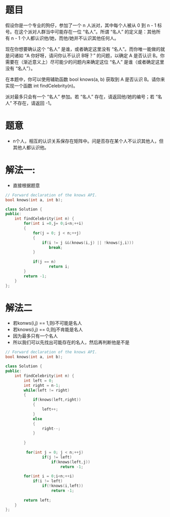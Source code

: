 # 题目
假设你是一个专业的狗仔，参加了一个 n 人派对，其中每个人被从 0 到 n - 1 标号。在这个派对人群当中可能存在一位 “名人”。所谓 “名人” 的定义是：其他所有 n - 1 个人都认识他/她，而他/她并不认识其他任何人。

现在你想要确认这个 “名人” 是谁，或者确定这里没有 “名人”。而你唯一能做的就是问诸如 “A 你好呀，请问你认不认识 B呀？” 的问题，以确定 A 是否认识 B。你需要在（渐近意义上）尽可能少的问题内来确定这位 “名人” 是谁（或者确定这里没有 “名人”）。

在本题中，你可以使用辅助函数 bool knows(a, b) 获取到 A 是否认识 B。请你来实现一个函数 int findCelebrity(n)。

派对最多只会有一个 “名人” 参加。若 “名人” 存在，请返回他/她的编号；若 “名人” 不存在，请返回 -1。

# 题意
* n个人，相互的认识关系保存在矩阵中。问是否存在某个人不认识其他人，但其他人都认识他。

# 解法一:
* 直接根据题意
```cpp
// Forward declaration of the knows API.
bool knows(int a, int b);

class Solution {
public:
    int findCelebrity(int n) {
        for(int i =0,j= 0;i<n;++i)
        {
            for(j = 0; j < n;++j)
            {
                if(i != j &&(knows(i,j) || !knows(j,i)))
                   break;
            }
            
            if(j == n)
                   return i;
        }
        return -1;
    }
};
```

# 解法二
* 若konws(i,j) == 1,则i不可能是名人
* 若knows(i,j) == 0,则j不肯能是名人
* 因为最多只有一个名人
* 所以我们可以先找出可能存在的名人，然后再判断他是不是

```cpp
// Forward declaration of the knows API.
bool knows(int a, int b);

class Solution {
public:
    int findCelebrity(int n) {
        int left = 0;
        int right = n-1;
        while(left != right)
        {
            if(knows(left,right))
            {
                left++;
            }
            else
            {
                right--;
            }
        
        }
        
         for(int j = 0; j < n;++j)
                if(j != left)
                    if(knows(left,j))
                        return -1;
            
        for(int i = 0;i<n;++i)
            if(i != left)
                if(!knows(i,left))
                    return -1;
            
        return left;
    }
};
```
